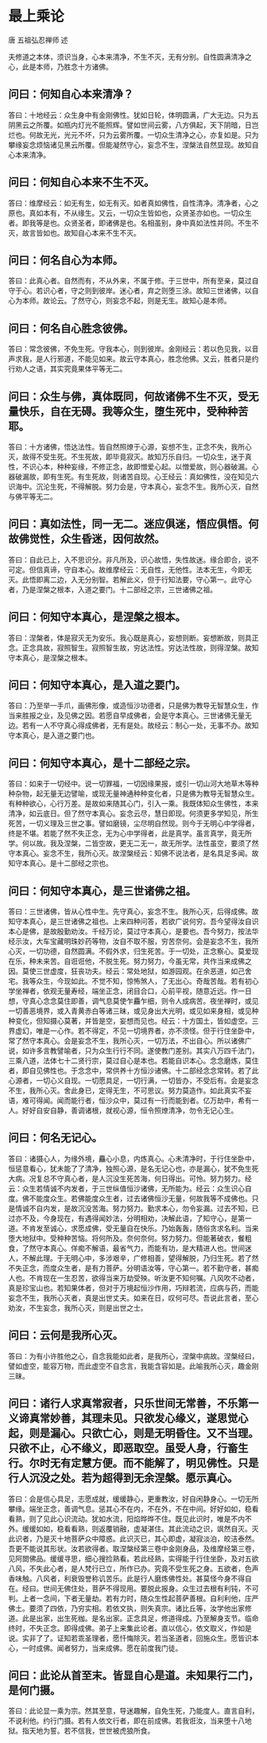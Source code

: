 # 最上乘论

唐 五祖弘忍禅师 述

夫修道之本体，须识当身，心本来清净，不生不灭，无有分别。自性圆满清净之心，此是本师，乃胜念十方诸佛。

## 问曰：何知自心本来清净？

答曰：十地经云：众生身中有金刚佛性。犹如日轮，体明圆满，广大无边。只为五阴黑云之所覆。如瓶内灯光不能照辉。譬如世间云雾，八方俱起，天下阴暗，日岂烂也。何故无光，光元不坏，只为云雾所覆。一切众生清净之心，亦复如是。只为攀缘妄念烦恼诸见黑云所覆。但能凝然守心，妄念不生，涅槃法自然显现。故知自心本来清净。

## 问曰：何知自心本来不生不灭。

答曰：维摩经云：如无有生，如无有灭。如者真如佛性，自性清净。清净者，心之原也。真如本有，不从缘生。又云，一切众生皆如也，众贤圣亦如也。一切众生者。即我等是也。众贤圣者，即诸佛是也。名相虽别，身中真如法性并同。不生不灭，故言皆如也。故知自心本来不生不灭。

## 问曰：何名自心为本师。

答曰：此真心者。自然而有，不从外来，不属于修。于三世中，所有至亲，莫过自守于心。若识心者，守之则到彼岸。迷心者，弃之则堕三涂。故知三世诸佛，以自心为本师。故论云。了然守心，则妄念不起，则是无生。故知心是本师。

## 问曰：何名自心胜念彼佛。

答曰：常念彼佛，不免生死。守我本心，则到彼岸。金刚经云：若以色见我，以音声求我，是人行邪道，不能见如来。故云守本真心，胜念他佛。又云，胜者只是约行劝人之语，其实究竟果体平等无二。

## 问曰：众生与佛，真体既同，何故诸佛不生不灭，受无量快乐，自在无碍。我等众生，堕生死中，受种种苦耶。

答曰：十方诸佛，悟达法性。皆自然照燎于心源，妄想不生，正念不失，我所心灭，故得不受生死。不生死故，即毕竟寂灭。故知万乐自归。一切众生，迷于真性，不识心本，种种妄缘，不修正念，故即憎爱心起。以憎爱故，则心器破漏。心器破漏故，即有生死。有生死故，则诸苦自现。心王经云：真如佛性，没在知见六识海中。沉沦生死，不得解脱。努力会是，守本真心，妄念不生。我所心灭，自然与佛平等无二。

## 问曰：真如法性，同一无二。迷应俱迷，悟应俱悟。何故佛觉性，众生昏迷，因何故然。

答曰：自此已上，入不思识分。非凡所及，识心故悟，失性故迷。缘合即合，说不可定。但信真谛，守自本心。故维摩经云：无自性，无他性。法本无生，今即无灭。此悟即离二边，入无分别智。若解此义，但于行知法要，守心第一。此守心者，乃是涅槃之根本，入道之要门。十二部经之宗，三世诸佛之祖。

## 问曰：何知守本真心，是涅槃之根本。

答曰：涅槃者，体是寂灭无为安乐。我心既是真心，妄想则断。妄想断故，则具正念。正念具故，寂照智生。寂照智生故，穷达法性。穷达法性故，则得涅槃。故知守本真心，是涅槃之根本。

## 问曰：何知守本真心，是入道之要门。

答曰：乃至举一手爪，画佛形像，或造恒沙功德者，只是佛为教导无智慧众生，作当来胜报之业，及见佛之因。若愿自早成佛者，会是守本真心。三世诸佛无量无边。若有一人不守真心得成佛者，无有是处。故经云：制心一处，无事不办。故知守本真心，是入道之要门也。

## 问曰：何知守本真心，是十二部经之宗。

答曰：如来于一切经中。说一切罪福，一切因缘果报，或引一切山河大地草木等种种杂物，起无量无边譬喻，或现无量神通种种变化者，只是佛为教导无智慧众生。有种种欲心，心行万差。是故如来随其心门，引入一乘。我既体知众生佛性，本来清净，如云底日。但了然守本真心。妄念云尽，慧日即现。何须更多学知见，所生死苦，一切义理及三世之事。譬如磨镜，尘尽明自然现。则今于无明心中学得者，终是不堪。若能了然不失正念，无为心中学得者，此是真学。虽言真学，竟无所学。何以故。我及涅槃，二皆空故，更无二无一，故无所学。法性虽空，要须了然守本真心。妄念不生，我所心灭。故涅槃经云：知佛不说法者，是名具足多闻。故知守本真心。是十二部经之宗也。

## 问曰：何知守本真心，是三世诸佛之祖。

答曰：三世诸佛，皆从心性中生。先守真心，妄念不生。我所心灭，后得成佛。故知守本真心，是三世诸佛之祖也。上来四种问答，若欲广说何穷。吾今望得汝自识本心是佛，是故殷勤劝汝。千经万论，莫过守本真心，是要也。吾今努力，按法华经示汝，大车宝藏明珠妙药等物，汝自不取不服，穷苦奈何。会是妄念不生，我所心灭，一切功德，自然圆满。不假外求，归生死苦。于一切处，正念察心。莫爱现在乐，种未来苦。自诳诳他，不脱生死。努力努力，今虽无常，共作当来成佛之因。莫使三世虚度，狂丧功夫。经云：常处地狱，如游园观。在余恶道，如己舍宅。我等众生，今现如此。不觉不知，惊怖煞人，了无出心。奇哉苦哉。若有初心学坐禅者，依观无量寿经，端坐正念，闭目合口，心前平视，随意近远。作一日想，守真心念念莫住即善，调气息莫使乍麤乍细，则令人成病苦。夜坐禅时，或见一切善恶境界，或入青黄赤白等诸三昧，或见身出大光明，或见如来身相，或见种种变化，但知摄心莫著，并皆是空，妄想而见也。经云：十方国土，皆如虚空。三界虚幻，唯是一心作。若不得定，不见一切境界者，亦不须怪。但于行住坐卧中，常了然守本真心。会是妄念不生，我所心灭，一切万法，不出自心。所以诸佛广说，如许多言教譬喻者，只为众生行行不同。遂使教门差别。其实八万四千法门，三乘八道，法体七十二贤行宗，莫过自心是本也。若能自识本心。念念磨炼，莫住者，即自见佛性也。于念念中，常供养十方恒沙诸佛。十二部经念念常转。若了此心源者，一切心义自现。一切愿具足，一切行满，一切皆办，不受后有。会是妄念不生，我所心灭。舍此身已，定得无生，不可思议。努力莫造作。如此真实不妄语，难可得闻。闻而能行者，恒沙众中，莫过有一行而能到者。亿万劫中，希有一人。好好自安自静，善调诸根，就视心源，恒令照燎清净，勿令无记心生。

## 问曰：何名无记心。

答曰：诸摄心人，为缘外境，麤心小息，内炼真心。心未清净时，于行住坐卧中，恒惩意看心，犹未能了了清净，独照心源，是名无记心也，亦是漏心，犹不免生死大病。况复总不守真心者，是人沉没生死苦海，何日得出。可怜。努力努力。经云：众生若情诚不内发者，于三世纵值恒沙诸佛，无所能为。经云：众生识心自度。佛不能度众生。若佛能度众生者，过去诸佛恒沙无量，何故我等不成佛也。只是情诚不自内发，是故沉没苦海。努力努力。勤求本心，勿令妄漏。过去不知，已过亦不及，今身现在，有遇得闻妙法，分明相劝，决解此语，了知守心，是第一道。不肯发至诚心，求愿成佛，受无量自在快乐。乃始轰轰，随俗贪求名利。当来堕大地狱中。受种种苦恼。将何所及。奈何奈何。努力努力。但能著破衣，餐粗食，了然守本真心。佯痴不解语，最省气力，而能有功，是大精进人也。世间迷人，不解此理。于无明心中，多涉艰辛，广修相善，望得解脱，乃归生死。若了然不失正念，而度众生者，是有力菩萨。分明语汝等，守心第一。若不勤守者，甚痴人也。不肯现在一生忍苦，欲得当来万劫受殃。听汝更不知何嘱。八风吹不动者，真是珍宝山也。若知果体者，但对于万境起恒沙作用，巧辩若流，应病与药，而能妄念不生，我所心灭者，真是出世丈夫。如来在日，叹何可尽。吾说此言者，至心劝汝，不生妄念，我所心灭，则是出世之士。

## 问曰：云何是我所心灭。

答曰：为有小许胜他之心，自念我能如此者，是我所心，涅槃中病故。涅槃经曰，譬如虚空，能容万物，而此虚空不自念言，我能含容如是。此喻我所心灭，趣金刚三昧。

## 问曰：诸行人求真常寂者，只乐世间无常善，不乐第一义谛真常妙善，其理未见。只欲发心缘义，遂思觉心起，则是漏心。只欲亡心，则是无明昏住。又不当理。只欲不止，心不缘义，即恶取空。虽受人身，行畜生行。尔时无有定慧方便。而不能解了，明见佛性。只是行人沉没之处。若为超得到无余涅槃。愿示真心。

答曰：会是信心具足，志愿成就，缓缓静心，更重教汝，好自闲静身心。一切无所攀缘。端坐正念，善调气息。惩其心不在内，不在外，不在中间。好好如如，稳看看熟，则了见此心识流动。犹如水流，阳焰晔晔不住。既见此识时，唯是不内不外。缓缓如如，稳看看熟，则返覆销融，虚凝湛住。其此流动之识，飒然自灭。灭此识者，乃是灭十地菩萨众中障惑。此识灭已，其心即虚，凝寂淡泊，皎洁泰然。吾更不能说其形状。汝若欲得者。取涅槃经第三卷中金刚身品，及维摩经第三卷，见阿閦佛品。缓缓寻思，细心搜捡熟看。若此经熟，实得能于行住坐卧，及对五欲八风，不失此心者，是人梵行已立，所作已办。究竟不受生死之身。五欲者，色声香味触。八风者，利衰毁誉称讥苦乐。此是行人磨炼佛性处。甚莫怪今身不得自在。经曰。世间无佛住处，菩萨不得现用。要脱此报身。众生过去根有利钝，不可判。上者一念间，下者无量劫。若有力时，随众生性起菩萨善根。自利利他，庄严佛土。要须了四依，乃穷实相。若依文执，则失真宗。诸比丘等，汝学他出家修道。此是出家，出生死枷。是名出家。正念具足，修道得成。乃至解身支节。临命终时，不失正念。即得成佛。弟子上来集此论者。直以信心，依文取义，作如是说。实非了了。证知若乖圣理者，愿忏悔除灭。若当圣道者，回施众生。愿皆识本心，一时成佛。闻者努力，当来成佛。愿在前度我门徒。

## 问曰：此论从首至末。皆显自心是道。未知果行二门，是何门摄。

答曰：此论显一乘为宗。然其至意，导迷趣解，自免生死，乃能度人。直言自利，不说利他。约行门摄。若有人依文行者，即在前成佛。若我诳汝，当来堕十八地狱。指天地为誓。若不信我，世世被虎狼所食。

